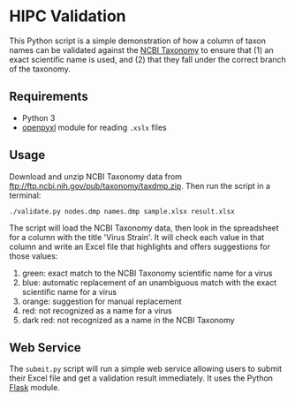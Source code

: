 # HIPC Validation

This Python script is a simple demonstration of how a column of taxon names can be validated against the [NCBI Taxonomy](https://www.ncbi.nlm.nih.gov/taxonomy) to ensure that (1) an exact scientific name is used, and (2) that they fall under the correct branch of the taxonomy.

## Requirements

- Python 3
- [openpyxl](http://openpyxl.readthedocs.io) module for reading `.xslx` files

## Usage

Download and unzip NCBI Taxonomy data from <ftp://ftp.ncbi.nih.gov/pub/taxonomy/taxdmp.zip>. Then run the script in a terminal:

    ./validate.py nodes.dmp names.dmp sample.xlsx result.xlsx

The script will load the NCBI Taxonomy data, then look in the spreadsheet for a column with the title 'Virus Strain'. It will check each value in that column and write an Excel file that highlights and offers suggestions for those values:

1. green: exact match to the NCBI Taxonomy scientific name for a virus
2. blue: automatic replacement of an unambiguous match with the exact scientific name for a virus
3. orange: suggestion for manual replacement
4. red: not recognized as a name for a virus
5. dark red: not recognized as a name in the NCBI Taxonomy

## Web Service

The `submit.py` script will run a simple web service allowing users to submit their Excel file and get a validation result immediately. It uses the Python [Flask](http://flask.pocoo.org) module.
